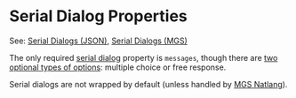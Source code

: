 # Serial Dialog Properties

See: [Serial Dialogs (JSON)](dialogs/serial_dialogs_json), [Serial Dialogs (MGS)](mgs/serial_dialogs_mgs)

The only required [serial dialog](dialogs/serial_dialogs) property is `messages`, though there are [two optional types of options](dialogs/serial_dialog_options_json): multiple choice or free response.

Serial dialogs are not wrapped by default (unless handled by [MGS Natlang](mgs/mgs_natlang)).


